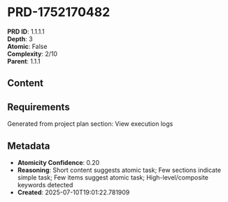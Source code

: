 # PRD-1752170482

**PRD ID**: 1.1.1.1  
**Depth**: 3  
**Atomic**: False  
**Complexity**: 2/10  
**Parent**: 1.1.1  

## Content

## Requirements

Generated from project plan section: View execution logs

## Metadata

- **Atomicity Confidence**: 0.20
- **Reasoning**: Short content suggests atomic task; Few sections indicate simple task; Few items suggest atomic task; High-level/composite keywords detected
- **Created**: 2025-07-10T19:01:22.781909

